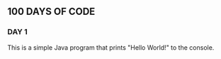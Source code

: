 ## 100 DAYS OF CODE
### DAY 1
This is a simple Java program that prints "Hello World!" to the console.
